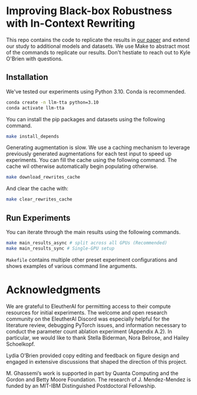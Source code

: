 # Improving Black-box Robustness with In-Context Rewriting

This repo contains the code to replicate the results in [our paper](https://arxiv.org/abs/2402.08225) and extend our study to additional models and datasets. We use Make to abstract most of the commands to replicate our results. Don't hestiate to reach out to Kyle O'Brien with questions.

## Installation

We've tested our experiments using Python 3.10. Conda is recommended. 

```bash
conda create -n llm-tta python=3.10
conda activate llm-tta
```

You can install the pip packages and datasets using the following command.

```bash
make install_depends
```

Generating augmentation is slow. We use a caching mechanism to leverage previously generated augmentations for each test input to speed up experiments. You can fill the cache using the following command. The cache wil otherwise automatically begin populating otherwise. 

```bash
make download_rewrites_cache
```

And clear the cache with:
```bash
make clear_rewrites_cache
```

## Run Experiments

You can iterate through the main results using the following commands.

```bash
make main_results_async # split across all GPUs (Recommended)
make main_results_sync # Single-GPU setup
```

`Makefile` contains multiple other preset experiment configurations and shows examples of various command line arguments.

# Acknowledgments

We are grateful to EleutherAI for permitting access to their compute resources for initial experiments. The welcome and open research community on the EleutherAI Discord was especially helpful for the literature review, debugging PyTorch issues, and information necessary to conduct the parameter count ablation experiment (Appendix A.2). In particular, we would like to thank Stella Biderman, Nora Belrose, and Hailey Schoelkopf.

Lydia O’Brien provided copy editing and feedback on figure design and engaged in extensive discussions that
shaped the direction of this project.

M. Ghassemi’s work is supported in part by Quanta Computing and the Gordon and Betty Moore Foundation. The research of J. Mendez-Mendez is funded by an MIT-IBM Distinguished Postdoctoral Fellowship.